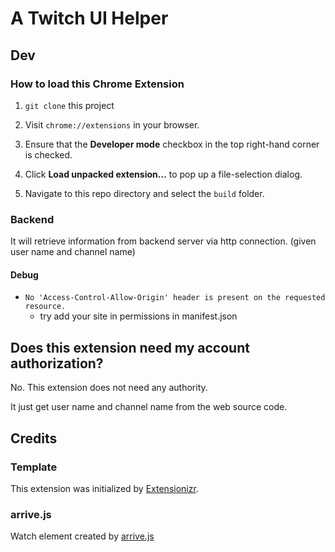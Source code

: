 # A Twitch UI Helper

## Dev

### How to load this Chrome Extension

1. `git clone` this project

2. Visit `chrome://extensions` in your browser.

3. Ensure that the **Developer mode** checkbox in the top right-hand corner is checked.

4. Click **Load unpacked extension…** to pop up a file-selection dialog.

5. Navigate to this repo directory and select the `build` folder.

### Backend

It will retrieve information from backend server via http connection. (given user name and channel name)

#### Debug

* `No 'Access-Control-Allow-Origin' header is present on the requested resource.`
    * try add your site in permissions in manifest.json

## Does this extension need my account authorization?

No. This extension does not need any authority.

It just get user name and channel name from the web source code.


## Credits

### Template

This extension was initialized by [Extensionizr](http://extensionizr.com/).

### arrive.js

Watch element created by [arrive.js](https://github.com/uzairfarooq/arrive)

